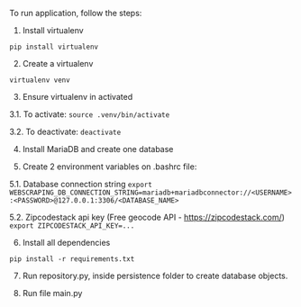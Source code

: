 To run application, follow the steps:

1. Install virtualenv

`pip install virtualenv`

2. Create a virtualenv

`virtualenv venv`

3. Ensure virtualenv in activated

3.1. To activate:
`source .venv/bin/activate`

3.2. To deactivate:
`deactivate`

4. Install MariaDB and create one database

5. Create 2 environment variables on .bashrc file:

5.1. Database connection string
`export WEBSCRAPING_DB_CONNECTION_STRING=mariadb+mariadbconnector://<USERNAME>:<PASSWORD>@127.0.0.1:3306/<DATABASE_NAME>`

5.2. Zipcodestack api key (Free geocode API - https://zipcodestack.com/)
`export ZIPCODESTACK_API_KEY=...`

6. Install all dependencies

`pip install -r requirements.txt`

7. Run repository.py, inside persistence folder to create database objects.

8. Run file main.py